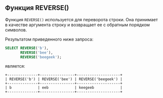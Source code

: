 ## Функция REVERSE()

Функция `REVERSE()` используется для переворота строки. Она принимает в качестве аргумента строку и возвращает ее с обратным порядком символов.

Результатом приведенного ниже запроса:

```sql
SELECT REVERSE('b'),
       REVERSE('bee'),
       REVERSE('beegeek');
```

является:

```no-highlight
+--------------+----------------+--------------------+
| REVERSE('b') | REVERSE('bee') | REVERSE('beegeek') |
+--------------+----------------+--------------------+
| b            | eeb            | keegeeb            |
+--------------+----------------+--------------------+
```